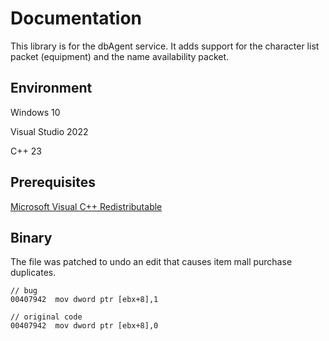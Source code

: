 # Documentation

This library is for the dbAgent service. It adds support for the character list packet (equipment) and the name availability packet.

## Environment

Windows 10

Visual Studio 2022

C++ 23

## Prerequisites

[Microsoft Visual C++ Redistributable](https://aka.ms/vs/17/release/vc_redist.x86.exe)

## Binary

The file was patched to undo an edit that causes item mall purchase duplicates.

```
// bug
00407942  mov dword ptr [ebx+8],1

// original code
00407942  mov dword ptr [ebx+8],0
```
